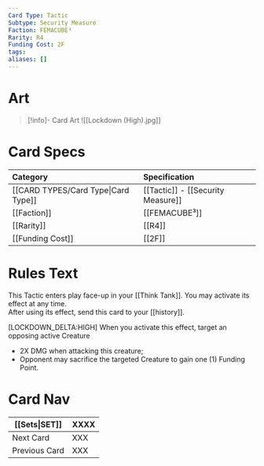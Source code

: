 ```yaml
---
Card Type: Tactic
Subtype: Security Measure
Faction: FEMACUBE³
Rarity: R4
Funding Cost: 2F
tags: 
aliases: []
---
```

# Art

> [!info]- Card Art
> ![[Lockdown (High).jpg]]

# Card Specs

| Category | Specification| 
| :--- | :--- |
| [[CARD TYPES/Card Type\|Card Type]] | [[Tactic]] - [[Security Measure]] |
| [[Faction]] | [[FEMACUBE³]] |  
| [[Rarity]] | [[R4]] |  
| [[Funding Cost]] | [[2F]] |  

# Rules Text  

This Tactic enters play face-up in your [[Think Tank]]. 
You may activate its effect at any time.  
After using its effect, send this card to your [[history]].  

[LOCKDOWN_DELTA:HIGH] 
When you activate this effect, target an opposing active Creature
- 2X DMG when attacking this creature;
- Opponent may sacrifice the targeted Creature to gain one (1) Funding Point.

# Card Nav

| [[Sets\|SET]]           | XXXX |
| ------------- | ------------------------------ |
| Next Card     | XXX |
| Previous Card | XXX |


